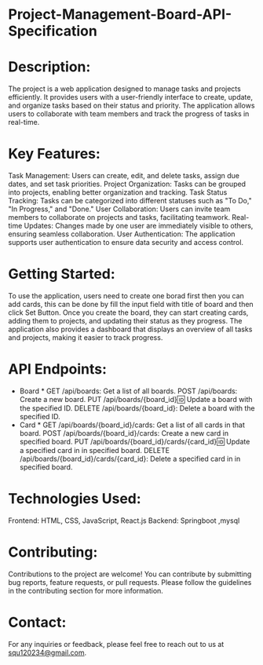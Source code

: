 # Project-Management-Board-API-Specification
# Description:
The project is a web application designed to manage tasks and projects efficiently. It provides users with a user-friendly interface to create, update, and organize tasks based on their status and priority. The application allows users to collaborate with team members and track the progress of tasks in real-time.
# Key Features:
Task Management: Users can create, edit, and delete tasks, assign due dates, and set task priorities.
Project Organization: Tasks can be grouped into projects, enabling better organization and tracking.
Task Status Tracking: Tasks can be categorized into different statuses such as "To Do," "In Progress," and "Done."
User Collaboration: Users can invite team members to collaborate on projects and tasks, facilitating teamwork.
Real-time Updates: Changes made by one user are immediately visible to others, ensuring seamless collaboration.
User Authentication: The application supports user authentication to ensure data security and access control.
# Getting Started:
To use the application, users need to create one borad first then you can add cards, this can be done by fill the input field with title of board and then click Set Button. Once you create the board, they can start creating cards, adding them to projects, and updating their status as they progress. The application also provides a dashboard that displays an overview of all tasks and projects, making it easier to track progress.

# API Endpoints:
* Board *
GET /api/boards: Get a list of all boards.
POST /api/boards: Create a new board.
PUT /api/boards/{board_id}:id: Update a board with the specified ID.
DELETE /api/boards/{board_id}: Delete a board with the specified ID.
* Card *
GET /api/boards/{board_id}/cards: Get a list of all cards in that board.
POST /api/boards/{board_id}/cards: Create a new card in specified board.
PUT /api/boards/{board_id}/cards/{card_id}:id: Update a specified card in in specified board.
DELETE /api/boards/{board_id}/cards/{card_id}: Delete a specified card in in specified board.
# Technologies Used:

Frontend: HTML, CSS, JavaScript, React.js
Backend: Springboot ,mysql

# Contributing:
Contributions to the project are welcome! You can contribute by submitting bug reports, feature requests, or pull requests. Please follow the guidelines in the contributing section for more information.

# Contact:
For any inquiries or feedback, please feel free to reach out to us at squ120234@gmail.com.

